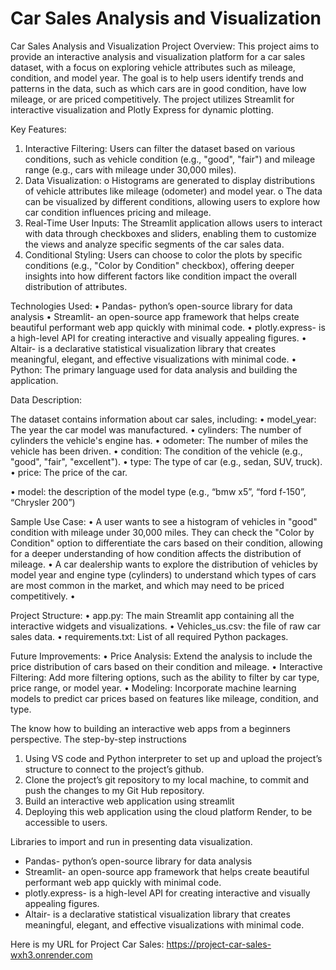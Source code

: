 # Car Sales Analysis and Visualization

Car Sales Analysis and Visualization
Project Overview:
This project aims to provide an interactive analysis and visualization platform for a car sales dataset, with a focus on exploring vehicle attributes such as mileage, condition, and model year. The goal is to help users identify trends and patterns in the data, such as which cars are in good condition, have low mileage, or are priced competitively. The project utilizes Streamlit for interactive visualization and Plotly Express for dynamic plotting.

Key Features:
1.	Interactive Filtering: Users can filter the dataset based on various conditions, such as vehicle condition (e.g., "good", "fair") and mileage range (e.g., cars with mileage under 30,000 miles).
2.	Data Visualization: 
o	Histograms are generated to display distributions of vehicle attributes like mileage (odometer) and model year.
o	The data can be visualized by different conditions, allowing users to explore how car condition influences pricing and mileage.
3.	Real-Time User Inputs: The Streamlit application allows users to interact with data through checkboxes and sliders, enabling them to customize the views and analyze specific segments of the car sales data.
4.	Conditional Styling: Users can choose to color the plots by specific conditions (e.g., "Color by Condition" checkbox), offering deeper insights into how different factors like condition impact the overall distribution of attributes.


Technologies Used:
  •	Pandas- python’s open-source library for data analysis
  •	Streamlit- an open-source app framework that helps create beautiful performant web app quickly with minimal code.
  •	plotly.express- is a high-level API for creating interactive and visually appealing figures.
  •	Altair- is a declarative statistical visualization library that creates meaningful, elegant, and effective visualizations with minimal code.
  •	Python: The primary language used for data analysis and building the application.


Data Description:
  
  The dataset contains information about car sales, including:
    •	model_year: The year the car model was manufactured.
    •	cylinders: The number of cylinders the vehicle's engine has.
    •	odometer: The number of miles the vehicle has been driven.
    •	condition: The condition of the vehicle (e.g., "good", "fair", "excellent").
    •	type: The type of car (e.g., sedan, SUV, truck).
    •	price: The price of the car. 

•	model: the description of the model type (e.g., “bmw x5”, “ford f-150”, “Chrysler 200”)

Sample Use Case:
•	A user wants to see a histogram of vehicles in "good" condition with mileage under 30,000 miles. 
They can check the "Color by Condition" option to differentiate the cars based on their condition, 
allowing for a deeper understanding of how condition affects the distribution of mileage.
•	A car dealership wants to explore the distribution of vehicles by model year and engine type (cylinders) to understand which types of cars are most common in the market, and which may need to be priced competitively.
•	

Project Structure:
•	app.py: The main Streamlit app containing all the interactive widgets and visualizations.
•	Vehicles_us.csv: the file of raw car sales data.
•	requirements.txt: List of all required Python packages.


Future Improvements:
•	Price Analysis: Extend the analysis to include the price distribution of cars based on their condition and mileage.
•	Interactive Filtering: Add more filtering options, such as the ability to filter by car type, price range, or model year.
•	Modeling: Incorporate machine learning models to predict car prices based on features like mileage, condition, and type.

The know how to building an interactive web apps from a beginners perspective. The step-by-step instructions

1.	Using VS code and Python interpreter to set up and upload the project’s structure to connect to the project’s github.
2.	Clone the project’s git repository to my local machine, to commit and push the changes to my Git Hub repository.
3.	Build an interactive web application using streamlit
4.	Deploying this web application using the cloud platform Render, to be accessible to users.

Libraries to import and run in presenting data visualization.
-	Pandas- python’s open-source library for data analysis
-	Streamlit- an open-source app framework that helps create beautiful performant web app quickly with minimal code.
-	plotly.express- is a high-level API for creating interactive and visually appealing figures.
-	Altair- is a declarative statistical visualization library that creates meaningful, elegant, and effective visualizations with minimal code.

Here is my URL for Project Car Sales:
https://project-car-sales-wxh3.onrender.com
